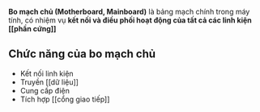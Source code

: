 **Bo mạch chủ (Motherboard, Mainboard)** là bảng mạch chính trong máy tính, có nhiệm vụ **kết nối và điều phối hoạt động của tất cả các linh kiện [[phần cứng]]**

## Chức năng của bo mạch chủ

- Kết nối linh kiện 
- Truyền [[dữ liệu]]
- Cung cấp điện
- Tích hợp [[cổng giao tiếp]]